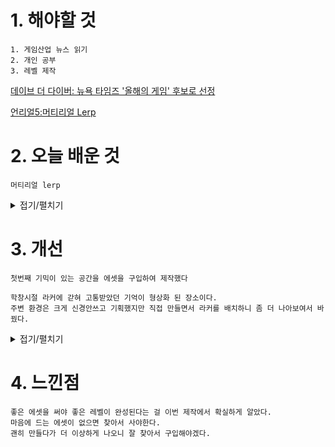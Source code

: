 # 1. 해야할 것
```
1. 게임산업 뉴스 읽기
2. 개인 공부
3. 레벨 제작
```
[데이브 더 다이버: 뉴욕 타임즈 '올해의 게임' 후보로 선정](https://www.thisisgame.com/webzine/news/nboard/263/?category=2&n=181660)

[언리얼5:머티리얼 Lerp](https://dev.epicgames.com/community/learning/courses/95q/unreal-engine-024607/6WZ3/unreal-engine-lerp)


# 2. 오늘 배운 것
```
머티리얼 lerp
```
<details>
<summary>접기/펼치기</summary>

```
머티리얼 lerp
Alpha는 기본적으로 A와 B의 가중치이다.
0에 가까우면 A, 1에 가까우면 B
```
![image](https://github.com/JM94Ent/TIL-WIL/assets/143363550/337eed28-942a-4f45-a864-5a98106863d8)

![image](https://github.com/JM94Ent/TIL-WIL/assets/143363550/83251307-beab-4612-ad63-cc92417175e7)

****

```
머티리얼 lerp
A는 검은색
B는 하얀색
Alpha는 텍스쳐 맵
```
![image](https://github.com/JM94Ent/TIL-WIL/assets/143363550/ffddc08e-f770-40a1-891e-b5f333788ab7)

![image](https://github.com/JM94Ent/TIL-WIL/assets/143363550/409d075c-2549-4e58-9282-2f0cfb38fc6f)

</details>



# 3. 개선
```
첫번째 기믹이 있는 공간을 에셋을 구입하여 제작했다

학창시절 라커에 갇혀 고통받았던 기억이 형상화 된 장소이다.
주변 환경은 크게 신경안쓰고 기획했지만 직접 만들면서 라커를 배치하니 좀 더 나아보여서 바꿨다.
```
<details>
<summary>접기/펼치기</summary>

![image](https://github.com/JM94Ent/TIL-WIL/assets/143363550/bed6617c-dda7-439b-85ea-21a09acbbc63)

</details>



# 4. 느낀점
```
좋은 에셋을 써야 좋은 레벨이 완성된다는 걸 이번 제작에서 확실하게 알았다.
마음에 드는 에셋이 없으면 찾아서 사야한다.
괜히 만들다가 더 이상하게 나오니 잘 찾아서 구입해야겠다.
```


